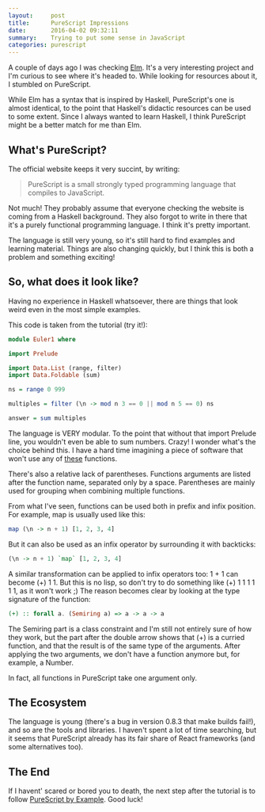 ```yaml
---
layout:     post
title:      PureScript Impressions
date:       2016-04-02 09:32:11
summary:    Trying to put some sense in JavaScript
categories: purescript
---
```


A couple of days ago I was checking [Elm](http://elm-lang.org). It's a very interesting project and I'm curious to see where it's headed to. While looking for resources about it, I stumbled on PureScript.

While Elm has a syntax that is inspired by Haskell, PureScript's one is almost identical, to the point that Haskell's didactic resources can be used to some extent.
Since I always wanted to learn Haskell, I think PureScript might be a better match for me than Elm.

## What's PureScript?

The official website keeps it very succint, by writing:

>PureScript is a small strongly typed programming language that compiles to JavaScript.

Not much! They probably assume that everyone checking the website is coming from a Haskell background. They also forgot to write in there that it's a purely functional programming language. I think it's pretty important.

The language is still very young, so it's still hard to find examples and learning material. Things are also changing quickly, but I think this is both a problem and something exciting!

## So, what does it look like?

Having no experience in Haskell whatsoever, there are things that look weird even in the most simple examples.

This code is taken from the tutorial (try it!):

```haskell
module Euler1 where

import Prelude

import Data.List (range, filter)  
import Data.Foldable (sum)

ns = range 0 999

multiples = filter (\n -> mod n 3 == 0 || mod n 5 == 0) ns

answer = sum multiples
```

The language is VERY modular. To the point that without that import Prelude line, you wouldn't even be able to sum numbers. Crazy! I wonder what's the choice behind this. I have a hard time imagining a piece of software that won't use any of [these](https://pursuit.purescript.org/packages/purescript-prelude/0.1.4/docs/Prelude) functions.

There's also a relative lack of parentheses. Functions arguments are listed after the function name, separated only by a space. Parentheses are mainly used for grouping when combining multiple functions.

From what I've seen, functions can be used both in prefix and infix position. For example, map is usually used like this:

```haskell
map (\n -> n + 1) [1, 2, 3, 4]  
```

But it can also be used as an infix operator by surrounding it with backticks:

```haskell
(\n -> n + 1) `map` [1, 2, 3, 4]
```

A similar transformation can be applied to infix operators too: 1 + 1 can become (+) 1 1. But this is no lisp, so don't try to do something like (+) 1 1 1 1 1 1, as it won't work ;)
The reason becomes clear by looking at the type signature of the function:

```haskell
(+) :: forall a. (Semiring a) => a -> a -> a
```

The Semiring part is a class constraint and I'm still not entirely sure of how they work, but the part after the double arrow shows that (+) is a curried function, and that the result is of the same type of the arguments. After applying the two arguments, we don't have a function anymore but, for example, a Number.

In fact, all functions in PureScript take one argument only.

## The Ecosystem

The language is young (there's a bug in version 0.8.3 that make builds fail!), and so are the tools and libraries. I haven't spent a lot of time searching, but it seems that PureScript already has its fair share of React frameworks (and some alternatives too).

## The End

If I havent' scared or bored you to death, the next step after the tutorial is to follow [PureScript by Example](https://leanpub.com/purescript/read). Good luck!

